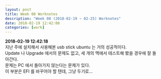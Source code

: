 ```yaml
---
layout: post
title: Week 08 Worknotes
description: "Week 08 (2018-02-19 ~ 02-25) Worknotes"
date: 2018-02-19 12:42:08
categories: [work]
---                 
```

**2018-02-19 12:42:18**                 
지난 주에 설치해서 사용해본 usb stick ubuntu 는 거의 성공적이다.            
Update 나 Upgrade 에서의 문제도 없고, 세 개의 맥에서 테스트해 봤을 경우에 잘 돌아간다.       
문제는 PC 에서 돌아가지 않는다는 문제가 있다.         
이 부분은 EFI 를 바꾸어야 할 텐데, 그냥 두기로...                


